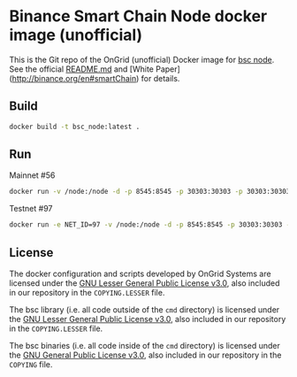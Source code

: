# Binance Smart Chain Node docker image (unofficial)

This is the Git repo of the OnGrid (unofficial) Docker image for [bsc node](https://github.com/binance-chain/bsc).
See the official [README.md](https://github.com/binance-chain/bsc/blob/master/README.md) and [White Paper]
(http://binance.org/en#smartChain) for details.

## Build

```sh
docker build -t bsc_node:latest .
```

## Run

Mainnet #56

```sh
docker run -v /node:/node -d -p 8545:8545 -p 30303:30303 -p 30303:30303/udp --name bsc_node bsc_node:latest
```

Testnet #97

```sh
docker run -e NET_ID=97 -v /node:/node -d -p 8545:8545 -p 30303:30303 -p 30303:30303/udp --name bsc_node bsc_node:latest
```

## License

The docker configuration and scripts developed by OnGrid Systems are licensed under the
[GNU Lesser General Public License v3.0](https://www.gnu.org/licenses/lgpl-3.0.en.html),
also included in our repository in the `COPYING.LESSER` file.

The bsc library (i.e. all code outside of the `cmd` directory) is licensed under the
[GNU Lesser General Public License v3.0](https://www.gnu.org/licenses/lgpl-3.0.en.html),
also included in our repository in the `COPYING.LESSER` file.

The bsc binaries (i.e. all code inside of the `cmd` directory) is licensed under the
[GNU General Public License v3.0](https://www.gnu.org/licenses/gpl-3.0.en.html), also
included in our repository in the `COPYING` file.
